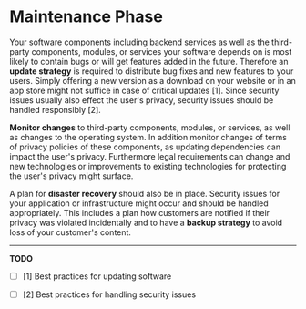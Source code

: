 # Maintenance Phase

Your software components including backend services as well as the third-party components, modules, or services your software depends on is most likely to contain bugs or will get features added in the future. Therefore an **update strategy** is required to distribute bug fixes and new features to your users. Simply offering a new version as a download on your website or in an app store might not suffice in case of critical updates [1]. Since security issues usually also effect the user's privacy, security issues should be handled responsibly [2].

**Monitor changes** to third-party components, modules, or services, as well as changes to the operating system. In addition monitor changes of terms of privacy policies of these components, as updating dependencies can impact the user's privacy. Furthermore legal requirements can change and new technologies or improvements to existing technologies for protecting the user's privacy might surface.

A plan for **disaster recovery** should also be in place. Security issues for your application or infrastructure might occur and should be handled appropriately. This includes a plan how customers are notified if their privacy was violated incidentally and to have a **backup strategy** to avoid loss of your customer's content.



---

**TODO**

- [ ] [1] Best practices for updating software
- [ ] [2] Best practices for handling security issues

